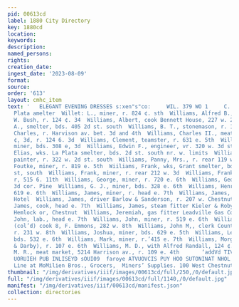 ```yaml
---
pid: 00613cd
label: 1880 City Directory
key: 1880cd
location: 
keywords: 
description: 
named_persons: 
rights: 
creation_date: 
ingest_date: '2023-08-09'
format: 
source: 
order: '613'
layout: cmhc_item
text: '   ELEGANT EVENING DRESSES s:xen"s"co:     WIL. 379 WO 1     C. B., wks. La
  Plata amelter  Willet: L., miner, r. 824 ¢. sth  Williams, Alfred B., jeweler A.
  W. Bush, r. 124 ¢. 34  Williams, Albert, cook Bennett House, 227 w. 2d st. south  Williams,
  A., smelter, bds. 405 2d st. south  Williams, B. T., stonemason, r. 138 e, 9th  Williams,
  Charles, r. Harvison av. bet. 3d and 4th  Williams, Charles II., meat market 116
  ¢, 3d, r. 124 6. 3d  Williams, Clement, teamster, r. 631 e. 5th  Williams, Daniel,
  miner, bds. 308 e, 3d  Williams, Edwin F., engineer, vr. 320 w. 3d st. south  Williame,
  Elias, wks. La Plata smelter, bds. 2d st. south nr. w. limits  Williams, E. E.,
  painter, r. 322 w. 2d st. south  Williams, Panny, Mrs., r. rear 119 w. 2d  Williams,
  Foutke, miner, r. 819 e. 5th  Wiiliams, Frank, wks, Grant smelter, bds, 225 w. 2d
  st, south  Williams, Frank, miner, r. rear 212 w. 3d  Williams, Franklin E., stonemason,
  r, 515 6. 11th  Williams, George, miner, r. 720 e. 6th  Williams, George D., r.
  3d cor. Pine  Williams, G. J., miner, bds. 328 e. 6th  Williams, Henry, miner, bds,
  619 e. 6th  Williams, James, miner, r. head e. 7th  Williams, James, waiter Sprague
  Hotel  Williams, James, driver Barlow & Sanderson, r. 207 w. Chestnut  Williams,
  James, cook, head e. 7th  Williams, James, steam fitter Kieler & Roby, bds. e.s.
  Hemlock or, Chestnut  Williams, Jeremiah, gas fitter Leadville Gas Co.  Williams,
  John, lab., head e. 7th  Williams, John, miner, r. 519 e. 6th  Williams, John H.,
  (col’d) cook 8, F. Emmons, 282 w. 8th  Williams, John M,, clerk County Clerk’s office,
  r. 231 w. 8th  Williams, Joshua, miner, bds. 629 e. 5th  Williams, Lewelyn, miner,
  bds. 532 e. 6th  Williams, Mark, miner, r.’415 e. 7th  Williams, Morgan H., (Williams
  & Darby), r. 107 e. 6th  Williams, M. D., with Alfred Randall, 124 ¢. 3d, r. same  Williams,
  M. R., meat market, 5214 Harrison av., r. 109 e. 4th       ‘addVd TIVM             vOkY
  UORUIEH PUB INLISEYD sOUI09  faroye ATVUOVCIS PUY HOO SUTONINAT NHOL IV     A Full
  Line at MoMilien Bros., Grocers,  Miners’ Supplies. 100 West Chestnut Street. '
thumbnail: "/img/derivatives/iiif/images/00613cd/full/250,/0/default.jpg"
full: "/img/derivatives/iiif/images/00613cd/full/1140,/0/default.jpg"
manifest: "/img/derivatives/iiif/00613cd/manifest.json"
collection: directories
---
```

